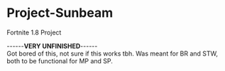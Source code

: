 # Project-Sunbeam
 Fortnite 1.8 Project

------**VERY UNFINISHED**------
</br>
Got bored of this, not sure if this works tbh. Was meant for BR and STW, both to be functional for MP and SP.
